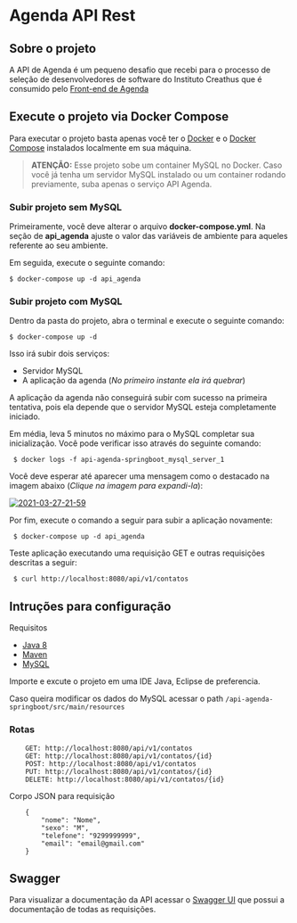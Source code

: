 # Agenda API Rest

## Sobre o projeto

A API de Agenda é um pequeno desafio que recebi para o processo de seleção de desenvolvedores de software do Instituto Creathus que é consumido pelo <a href="https://github.com/dioguoliveira/frontend-agenda-vuejs" target="_blank" >Front-end de Agenda</a>

## Execute o projeto via Docker Compose

Para executar o projeto basta apenas você ter o [Docker](https://docs.docker.com/get-docker/) e o [Docker Compose](https://docs.docker.com/compose/install/)  instalados localmente em sua máquina.

> **ATENÇÃO:** Esse projeto sobe um container MySQL no Docker. Caso você já tenha um servidor MySQL instalado ou um container rodando previamente, suba apenas o serviço API Agenda.

### Subir projeto sem MySQL

Primeiramente, você deve alterar o arquivo **docker-compose.yml**. Na seção de **api_agenda** ajuste o valor das variáveis de ambiente para aqueles referente ao seu ambiente.

Em seguida, execute o seguinte comando:

``` $ docker-compose up -d api_agenda ```


### Subir projeto com MySQL

Dentro da pasta do projeto, abra o terminal e execute o seguinte comando:

``` $ docker-compose up -d ```

Isso irá subir dois serviços:
 - Servidor MySQL
 - A aplicação da agenda (_No primeiro instante ela irá quebrar_)

A aplicação da agenda não conseguirá subir com sucesso na primeira tentativa, pois ela depende que o servidor MySQL esteja completamente iniciado. 

Em média, leva 5 minutos no máximo para o MySQL completar sua inicialização. Você pode verificar isso através do seguinte comando:

``` $ docker logs -f api-agenda-springboot_mysql_server_1```

Você deve esperar até aparecer uma mensagem como o destacado na imagem abaixo (_Clique na imagem para expandi-la_):

<a href="https://ibb.co/WBZPttg"><img src="https://i.ibb.co/JrVyQQ5/2021-03-27-21-59.png" alt="2021-03-27-21-59" border="0"></a>

Por fim, execute o comando a seguir para subir a aplicação novamente:

``` $ docker-compose up -d api_agenda```

Teste aplicação executando uma requisição GET e outras requisições descritas a seguir:

``` $ curl http://localhost:8080/api/v1/contatos```




## Intruções para configuração


Requisitos

- <a href="https://www.oracle.com/br/java/technologies/javase/javase-jdk8-downloads.html"  target="_blank">Java 8</a>
- <a href="https://maven.apache.org/" target="_blank">Maven</a>
- <a href="https://dev.mysql.com/downloads/mysql/" target="_blank">MySQL</a>

Importe e excute o projeto em uma IDE Java, Eclipse de preferencia.

Caso queira modificar os dados do MySQL acessar o path `/api-agenda-springboot/src/main/resources`

### Rotas

```
    GET: http://localhost:8080/api/v1/contatos
    GET: http://localhost:8080/api/v1/contatos/{id}
    POST: http://localhost:8080/api/v1/contatos
    PUT: http://localhost:8080/api/v1/contatos/{id}
    DELETE: http://localhost:8080/api/v1/contatos/{id}
```
Corpo JSON para requisição
```
    {
        "nome": "Nome",
        "sexo": "M",
        "telefone": "9299999999",
        "email": "email@gmail.com"
    }
```

## Swagger
Para visualizar a documentação da API acessar o <a href="http://localhost:8080/swagger-ui.html#/" target="_blank" >Swagger UI</a> que possui a documentação de todas as requisições.

